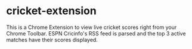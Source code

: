# cricket-extension

This is a Chrome Extension to view live cricket scores right from your Chrome Toolbar. ESPN Cricinfo's RSS feed is parsed and the top 3 active matches have their scores displayed.
